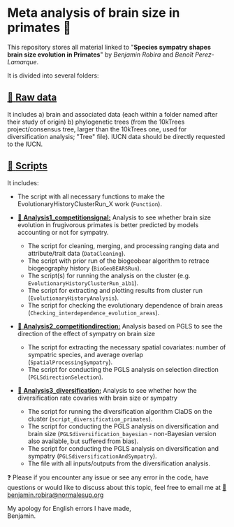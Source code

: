 # Meta analysis of brain size in primates :monkey:

This repository stores all material linked to "**Species sympatry shapes brain size evolution in Primates**" by *Benjamin Robira* and *Benoît Perez-Lamarque*.

It is divided into several folders:

## [:file_folder: **Raw data**](Raw_data)

It includes a) brain and associated data (each within a folder named after their study of origin) b) phylogenetic trees (from the 10kTrees project/consensus tree, larger than the 10kTrees one, used for diversification analysis; "Tree" file). IUCN data should be directly requested to the IUCN.

## [:file_folder: **Scripts**](Scripts)

It includes: 

  - The script with all necessary functions to make the EvolutionaryHistoryClusterRun_X work (`Function`).
* [:file_folder: **Analysis1_competitionsignal:**](Scripts/Analysis1_competitionsignal) Analysis to see whether brain size evolution in frugivorous primates is better predicted by models accounting or not for sympatry.
  - The script for cleaning, merging, and processing ranging data and attribute/trait data (`DataCleaning`).
  - The script with prior run of the biogeobear algorithm to retrace biogeography history (`BioGeoBEARSRun`).
  - The script(s) for running the analysis on the cluster (e.g. `EvolutionaryHistoryClusterRun_a1b1`). 
  - The script for extracting and plotting results from cluster run (`EvolutionaryHistoryAnalysis`). 
  - The script for checking the evolutionary dependence of brain areas (`Checking_interdependence_evolution_areas`).
* [:file_folder: **Analysis2_competitiondirection:**](Scripts/Analysis2_competitiondirection) Analysis based on PGLS to see the direction of the effect of sympatry on brain size
  - The script for extracting the necessary spatial covariates: number of sympatric species, and average overlap (`SpatialProcessingSympatry`). 
  - The script for conducting the PGLS analysis on selection direction (`PGLSdirectionSelection`).

* [:file_folder: **Analysis3_diversification:**](Scripts/Analysis3_diversification) Analysis to see whether how the diversification rate covaries with brain size or sympatry
  - The script for running the diversification algorithm ClaDS on the cluster (`script_diversification_primates`). 
  - The script for conducting the PGLS analysis on diversification and brain size (`PGLSdiversification_bayesian` - non-Bayesian version also available, but suffered from bias).
  - The script for conducting the PGLS analysis on diversification and sympatry (`PGLSdiversificationAndSympatry`).
  - The file with all inputs/outputs from the diversification analysis.

:question: Please if you encounter any issue or see any error in the code, have questions or would like to discuss about this topic, feel free to email me at [:e-mail:](mailto:benjamin.robira@normalesup.org) benjamin.robira@normalesup.org  

My apology for English errors I have made,  
Benjamin.